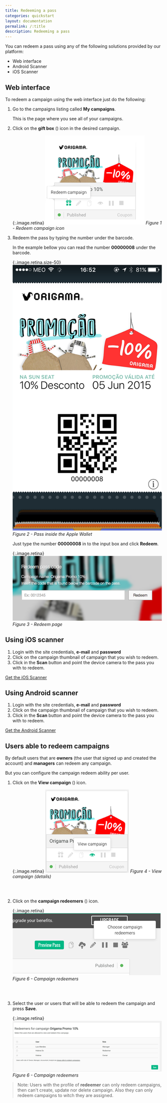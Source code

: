 ```yaml
---
title: Redeeming a pass
categories: quickstart
layout: documentation
permalink: /:title
description: Redeeming a pass
---
```


You can redeem a pass using any of the following solutions provided by our platform:

- Web interface
- Android Scanner
- iOS Scanner

## Web interface

To redeem a campaign using the web interface just do the following:

1. Go to the campaigns listing called __My campaigns__.

    This is the page where you see all of your campaigns.

2. Click on the __gift box__ (<i class="fa fa-gift" aria-hidden="true"></i>) icon in the desired campaign.

    {:.image.retina}
    ![bording_pass](/assets/images/campaign_redeem_01.png)
    *Figure 1 - Redeem campaign icon*

3. Redeem the pass by typing the number under the barcode.

    In the example bellow you can read the number __00000008__ under the barcode.

    {:.image.retina.size-50}
    ![bording_pass](/assets/images/campaign_redeem_02.png)
    *Figure 2 - Pass inside the Apple Wallet*

    Just type the number __00000008__ in to the input box and click __Redeem__.

    {:.image.retina}
    ![bording_pass](/assets/images/campaign_redeem_03.png)
    *Figure 3 - Redeem page*

## Using iOS scanner

  1. Login with the site credentials, __e-mail__ and __password__
  2. Click on the campaign thumbnail of campaign that you wish to redeem.
  3. Click in the __Scan__ button and point the device camera to the pass you with to redeem.

  <a href="/scanners/#ios-scanner" class="btn-next">Get the iOS Scanner</a>

## Using Android scanner

1. Login with the site credentials, __e-mail__ and __password__
2. Click on the campaign thumbnail of campaign that you wish to redeem.
3. Click in the __Scan__ button and point the device camera to the pass you with to redeem.

<a href="/scanners/#android-scanner" class="btn-next">Get the Android Scanner</a>

## Users able to redeem campaigns

By default users that are __owners__ (the user that signed up and created the account) and __managers__ can redeem any campaign.

But you can configure the campaign redeem ability per user.

  1. Click on the __View campaign__ (<i class="fa fa-eye" aria-hidden="true"></i>) icon.

      {:.image.retina}
      ![bording_pass](/assets/images/campaign_redeem_04.png)
      *Figure 4 - View campaign (details)*

      <br />
      <br />

  2. Click on the __campaign redeemers__ (<i class="fa fa-users" aria-hidden="true"></i>) icon.

      {:.image.retina}
      ![bording_pass](/assets/images/campaign_redeem_05.png)
      *Figure 6 - Campaign redeemers*

      <br />
      <br />

  3. Select the user or users that will be able to redeem the campaign and press __Save__.

      {:.image.retina}
      ![bording_pass](/assets/images/campaign_redeem_06.png)
      *Figure 6 - Campaign redeemers*


> Note: Users with the profile of __redeemer__ can only redeem campaigns, then can't create, update nor delete campaign. Also they can only redeem campaigns to witch they are assigned.
